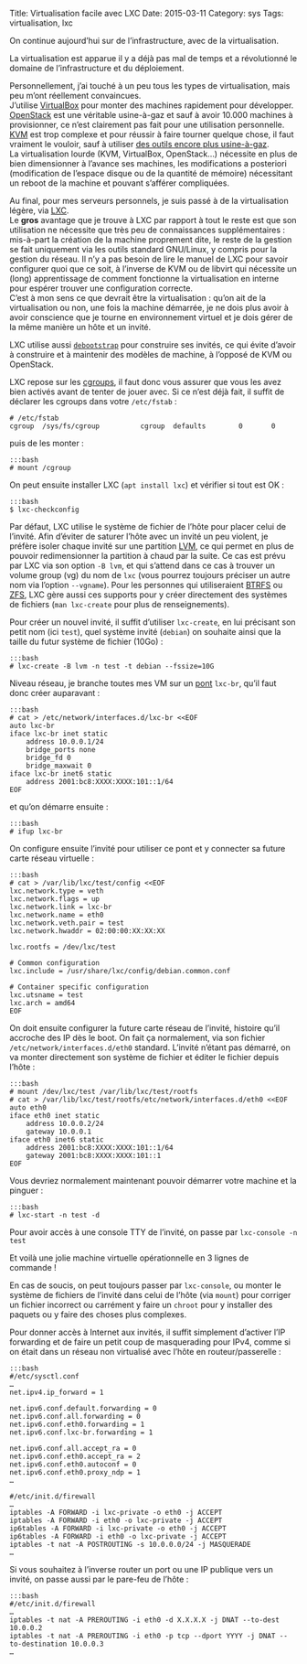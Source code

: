 Title: Virtualisation facile avec LXC
Date: 2015-03-11
Category: sys
Tags: virtualisation, lxc

On continue aujourd’hui sur de l’infrastructure, avec de la virtualisation.

La virtualisation est apparue il y a déjà pas mal de temps et a révolutionné le domaine de l’infrastructure et du déploiement.

Personnellement, j’ai touché à un peu tous les types de virtualisation, mais peu m’ont réellement convaincues.<br/>
J’utilise [VirtualBox](https://www.virtualbox.org/) pour monter des machines rapidement pour développer.
[OpenStack](https://www.openstack.org/) est une véritable usine-à-gaz et sauf à avoir 10.000 machines à provisionner, ce
n’est clairement pas fait pour une utilisation personnelle.
[KVM](http://www.linux-kvm.org) est trop complexe et pour réussir à faire tourner quelque chose, il faut vraiment le
vouloir, sauf à utiliser [des outils encore plus usine-à-gaz](http://libvirt.org/).<br/>
La virtualisation lourde (KVM, VirtualBox, OpenStack…) nécessite en plus de bien dimensionner à l’avance ses machines,
les modifications a posteriori (modification de l’espace disque ou de la quantité de mémoire) nécessitant un reboot de
la machine et pouvant s’afférer compliquées.

Au final, pour mes serveurs personnels, je suis passé à de la virtualisation légère, via [LXC](https://linuxcontainers.org/).<br/>
Le **gros** avantage que je trouve à LXC par rapport à tout le reste est que son utilisation ne nécessite que très peu de
connaissances supplémentaires : mis-à-part la création de la machine proprement dite, le reste de la gestion se fait
uniquement via les outils standard GNU/Linux, y compris pour la gestion du réseau.
Il n’y a pas besoin de lire le manuel de LXC pour savoir configurer quoi que ce soit, à l’inverse de KVM ou de libvirt
qui nécessite un (long) apprentissage de comment fonctionne la virtualisation en interne pour espérer trouver une
configuration correcte.<br/>
C’est à mon sens ce que devrait être la virtualisation : qu’on ait de la virtualisation ou non, une fois la machine
démarrée, je ne dois plus avoir à avoir conscience que je tourne en environnement virtuel et je dois gérer de la même
manière un hôte et un invité.

LXC utilise aussi [`debootstrap`](https://wiki.debian.org/fr/Debootstrap) pour construire ses invités, ce qui évite
d’avoir à construire et à maintenir des modèles de machine, à l’opposé de KVM ou OpenStack.

LXC repose sur les [cgroups](https://www.kernel.org/doc/Documentation/cgroups/cgroups.txt), il faut donc vous assurer
que vous les avez bien activés avant de tenter de jouer avec.
Si ce n’est déjà fait, il suffit de déclarer les cgroups dans votre `/etc/fstab` :

    # /etc/fstab
    cgroup  /sys/fs/cgroup          cgroup  defaults        0       0

puis de les monter :

    :::bash
    # mount /cgroup

On peut ensuite installer LXC (`apt install lxc`) et vérifier si tout est OK :

    :::bash
    $ lxc-checkconfig

Par défaut, LXC utilise le système de fichier de l’hôte pour placer celui de l’invité.
Afin d’éviter de saturer l’hôte avec un invité un peu violent, je préfère isoler chaque invité sur une partition [LVM](https://fr.wikipedia.org/wiki/Gestion_par_volumes_logiques), ce qui permet en plus de pouvoir redimensionner la partition à chaud par la suite.
Ce cas est prévu par LXC via son option `-B lvm`, et qui s’attend dans ce cas à trouver un volume group (vg) du nom de
`lxc` (vous pourrez toujours préciser un autre nom via l’option `--vgname`).
Pour les personnes qui utiliseraient [BTRFS](https://fr.wikipedia.org/wiki/Btrfs) ou [ZFS](https://fr.wikipedia.org/wiki/ZFS),
LXC gère aussi ces supports pour y créer directement des systèmes de fichiers (`man lxc-create` pour plus de renseignements).

Pour créer un nouvel invité, il suffit d’utiliser `lxc-create`, en lui précisant son petit nom (ici `test`), quel système
invité (`debian`) on souhaite ainsi que la taille du futur système de fichier (10Go) :

    :::bash
    # lxc-create -B lvm -n test -t debian --fssize=10G

Niveau réseau, je branche toutes mes VM sur un [pont](https://fr.wikipedia.org/wiki/Pont_(informatique)) `lxc-br`, qu’il
faut donc créer auparavant :

    :::bash
    # cat > /etc/network/interfaces.d/lxc-br <<EOF
    auto lxc-br
    iface lxc-br inet static
    	address 10.0.0.1/24
    	bridge_ports none
    	bridge_fd 0
    	bridge_maxwait 0
    iface lxc-br inet6 static
    	address 2001:bc8:XXXX:XXXX:101::1/64
    EOF

et qu’on démarre ensuite :

    :::bash
    # ifup lxc-br

On configure ensuite l’invité pour utiliser ce pont et y connecter sa future carte réseau virtuelle :

    :::bash
    # cat > /var/lib/lxc/test/config <<EOF
    lxc.network.type = veth
    lxc.network.flags = up
    lxc.network.link = lxc-br
    lxc.network.name = eth0
    lxc.network.veth.pair = test
    lxc.network.hwaddr = 02:00:00:XX:XX:XX

    lxc.rootfs = /dev/lxc/test

    # Common configuration
    lxc.include = /usr/share/lxc/config/debian.common.conf

    # Container specific configuration
    lxc.utsname = test
    lxc.arch = amd64
    EOF

On doit ensuite configurer la future carte réseau de l’invité, histoire qu’il accroche des IP dès le boot.
On fait ça normalement, via son fichier `/etc/network/interfaces.d/eth0` standard.
L’invité n’étant pas démarré, on va monter directement son système de fichier et éditer le fichier depuis l’hôte :

    :::bash
    # mount /dev/lxc/test /var/lib/lxc/test/rootfs
    # cat > /var/lib/lxc/test/rootfs/etc/network/interfaces.d/eth0 <<EOF
    auto eth0
    iface eth0 inet static
    	address 10.0.0.2/24
    	gateway 10.0.0.1
    iface eth0 inet6 static
    	address 2001:bc8:XXXX:XXXX:101::1/64
    	gateway 2001:bc8:XXXX:XXXX:101::1
    EOF

Vous devriez normalement maintenant pouvoir démarrer votre machine et la pinguer :

    :::bash
    # lxc-start -n test -d

Pour avoir accès à une console TTY de l’invité, on passe par `lxc-console -n test`

Et voilà une jolie machine virtuelle opérationnelle en 3 lignes de commande !

En cas de soucis, on peut toujours passer par `lxc-console`, ou monter le système de fichiers de l’invité dans celui de
l’hôte (via `mount`) pour corriger un fichier incorrect ou carrément y faire un `chroot` pour y installer des paquets ou
y faire des choses plus complexes.

Pour donner accès à Internet aux invités, il suffit simplement d’activer l’IP forwarding et de faire un petit coup
de masquerading pour IPv4, comme si on était dans un réseau non virtualisé avec l’hôte en routeur/passerelle :

    :::bash
    #/etc/sysctl.conf
    …
    net.ipv4.ip_forward = 1

    net.ipv6.conf.default.forwarding = 0
    net.ipv6.conf.all.forwarding = 0
    net.ipv6.conf.eth0.forwarding = 1
    net.ipv6.conf.lxc-br.forwarding = 1

    net.ipv6.conf.all.accept_ra = 0
    net.ipv6.conf.eth0.accept_ra = 2
    net.ipv6.conf.eth0.autoconf = 0
    net.ipv6.conf.eth0.proxy_ndp = 1
    …

    #/etc/init.d/firewall
    …
    iptables -A FORWARD -i lxc-private -o eth0 -j ACCEPT
    iptables -A FORWARD -i eth0 -o lxc-private -j ACCEPT
    ip6tables -A FORWARD -i lxc-private -o eth0 -j ACCEPT
    ip6tables -A FORWARD -i eth0 -o lxc-private -j ACCEPT
    iptables -t nat -A POSTROUTING -s 10.0.0.0/24 -j MASQUERADE
    …

Si vous souhaitez à l’inverse router un port ou une IP publique vers un invité, on passe aussi par le pare-feu de l’hôte :

    :::bash
    #/etc/init.d/firewall
    …
    iptables -t nat -A PREROUTING -i eth0 -d X.X.X.X -j DNAT --to-dest 10.0.0.2
    iptables -t nat -A PREROUTING -i eth0 -p tcp --dport YYYY -j DNAT --to-destination 10.0.0.3
    …
